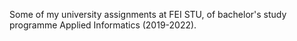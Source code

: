 Some of my university assignments at FEI STU, of bachelor's study programme Applied Informatics (2019-2022).
